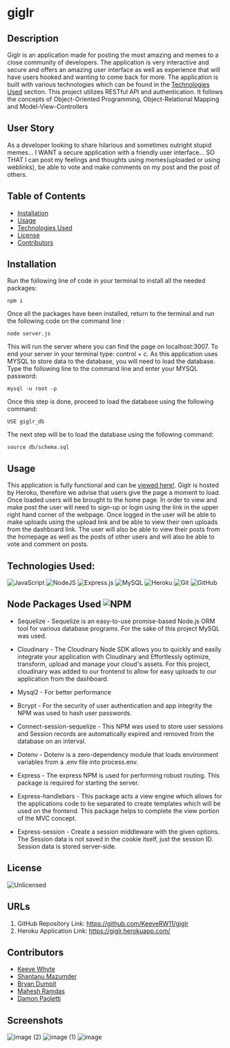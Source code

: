 
# giglr 

## Description
 Giglr is an application made for posting the most amazing and  memes to a close community of developers. The application is very interactive and secure and offers an amazing user interface as well as experience that will have users hooked and wanting to come back for more. The application is built with various technologies which can be found in the [Technologies Used](#technologies-used) section. This project utilizes RESTful API and authentication. It follows the concepts of Object-Oriented Programming, Object-Relational Mapping and Model-View-Controllers

## User Story
As a developer looking to share hilarious and sometimes outright stupid memes...
I WANT a secure application with a friendly user interface...
SO THAT I can post my feelings and thoughts using memes(uploaded or using weblinks), be able to vote and make comments on my post and the post of others.

## Table of Contents
* [Installation](#installation)
* [Usage](#usage)
* [Technologies Used](#technologies-used)
* [License](#license)
* [Contributors](#contributors)

## Installation
Run the following line of code in your terminal to install all the needed packages: 
```
npm i
```

Once all the packages have been installed, return to the terminal and run the following code on the command line : 
```
node server.js
```
This will run the server where you can find the page on localhost:3007. To end your server in your terminal type: control + c.
As this application uses MYSQL to store data to the database, you will need to load the database.
Type the following line to the command line and enter your MYSQL password:
```
mysql -u root -p
```
Once this step is done, proceed to load the database using the following command:
```
USE giglr_db
```
The next step will be to load the database using the following command:
```
source db/schema.sql
```

## Usage
This application is fully functional and can be [viewed here!](https://giglr.herokuapp.com/). Giglr is hosted by Heroku, therefore we advise that users give the page a moment to load. Once loaded users will be brought to the home page. In order to view and make post the user will need to sign-up or login using the link in the upper right hand corner of the webpage. Once logged in the user will be able to make uploads using the upload link and be able to view their own uploads from the dashboard link. The user will also be able to view their posts from the homepage as well as the posts of other users and will also be able to vote and comment on posts. 

## Technologies Used:
![JavaScript](https://img.shields.io/badge/javascript-%23323330.svg?style=for-the-badge&logo=javascript&logoColor=%23F7DF1E)
![NodeJS](https://img.shields.io/badge/node.js-6DA55F?style=for-the-badge&logo=node.js&logoColor=white)
![Express.js](https://img.shields.io/badge/express.js-%23404d59.svg?style=for-the-badge&logo=express&logoColor=%2361DAFB)
![MySQL](https://img.shields.io/badge/mysql-%2300f.svg?style=for-the-badge&logo=mysql&logoColor=white)
![Heroku](https://img.shields.io/badge/heroku-%23430098.svg?style=for-the-badge&logo=heroku&logoColor=white)
![Git](https://img.shields.io/badge/git-%23F05033.svg?style=for-the-badge&logo=git&logoColor=white)
![GitHub](https://img.shields.io/badge/github-%23121011.svg?style=for-the-badge&logo=github&logoColor=white)

## Node Packages Used ![NPM](https://img.shields.io/badge/NPM-%23000000.svg?style=for-the-badge&logo=npm&logoColor=white)
- Sequelize - Sequelize is an easy-to-use promise-based Node.js ORM tool for various database programs. For the sake of this project MySQL was used.

- Cloudinary - The Cloudinary Node SDK allows you to quickly and easily integrate your application with Cloudinary and Effortlessly optimize, transform, upload and manage your cloud's assets. For this project, cloudinary was added to our frontend to allow for easy uploads to our application from the dashboard.

- Mysql2  - For better performance 

- Bcrypt - For the security of user authentication and app integrity the NPM was used to hash user passwords.

- Connect-session-sequelize - This NPM was used to store user sessions and Session records are automatically expired and removed from the database on an interval.

- Dotenv - Dotenv is a zero-dependency module that loads environment variables from a .env file into process.env.

- Express - The express NPM is used for performing robust routing. This package is required for starting the server.

- Express-handlebars - This package acts a view engine which allows for the applications code to be separated to create templates which will be used on the frontend. This package helps to complete the view portion of the MVC concept.

- Express-session - Create a session middleware with the given options. The Session data is not saved in the cookie itself, just the session ID. Session data is stored server-side.



## License
![Unlicensed](https://img.shields.io/badge/license-Unlicense-blue.svg)

## URLs
1) GitHub Repository Link: https://github.com/KeeveRW11/giglr
2) Heroku Application Link: https://giglr.herokuapp.com/

## Contributors
- [Keeve Whyte](https://github.com/KeeveRW11)
- [Shantanu Mazumder](https://github.com/ShawnMaz)
- [Bryan Dumpit](https://github.com/Bryandumpit)
- [Mahesh Ramdas](https://github.com/maheshramdas)
- [Damon Paoletti](https://github.com/DamonPaoletti)

## Screenshots
![image (2)](https://user-images.githubusercontent.com/109004012/195243172-19a5955e-1483-41e3-a701-42530c927e90.png)
![image (1)](https://user-images.githubusercontent.com/109004012/195243174-5cc0ca7e-83b4-4e20-aab2-d2de6b797879.png)
![image](https://user-images.githubusercontent.com/109004012/195243169-d6c7a4a2-45a5-42ee-a67d-5e2523631574.png)

